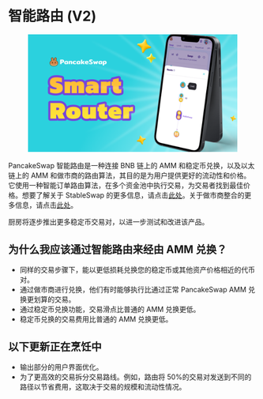 # 智能路由 (V2)

<figure><img src="../../../.gitbook/assets/Smart Router.png" alt=""><figcaption></figcaption></figure>

PancakeSwap 智能路由是一种连接 BNB 链上的 AMM 和稳定币兑换，以及以太链上的 AMM 和做市商的路由算法，其目的是为用户提供更好的流动性和价格。它使用一种智能订单路由算法，在多个资金池中执行交易，为交易者找到最佳价格。想要了解关于 StableSwap 的更多信息，请点击[此处](../wen-ding-bi-dui-huan/)。关于做市商整合的更多信息，请点击[此处](../market-maker-integration.md)。&#x20;

厨房将逐步推出更多稳定币交易对，以进一步测试和改进该产品。

## 为什么我应该通过智能路由来经由 AMM 兑换？

* 同样的交易步骤下，能以更低损耗兑换您的稳定币或其他资产价格相近的代币对。&#x20;
* 通过做市商进行兑换，他们有时能够执行比通过正常 PancakeSwap AMM 兑换更划算的交易。
* 通过稳定币兑换功能，交易滑点比普通的 AMM 兑换更低。&#x20;
* 稳定币兑换的交易费用比普通的 AMM 兑换更低。

## 以下更新正在烹饪中&#x20;

* 输出部分的用户界面优化。&#x20;
* 为了更高效的交易拆分交易路线。例如，路由将 50%的交易对发送到不同的路径以节省费用，这取决于交易的规模和流动性情况。&#x20;
